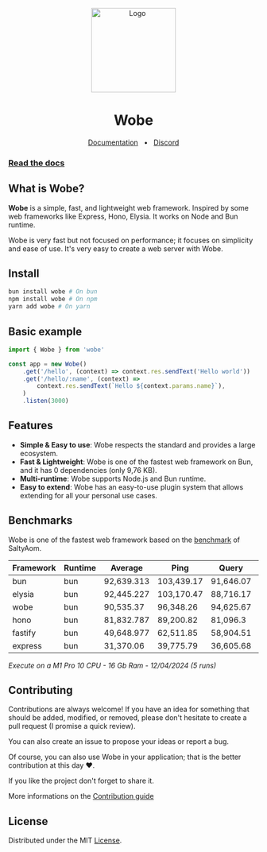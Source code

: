 <p align="center">
  <a href="https://wobe.dev"><img src="https://i.ibb.co/YWw16K1/image.png" alt="Logo" height=170></a>
</p>
<h1 align="center">Wobe</h1>

<div align="center">
  <a href="">Documentation</a>
  <span>&nbsp;&nbsp;•&nbsp;&nbsp;</span>
  <a href="">Discord</a>
</div>

### [Read the docs]()

## What is Wobe?

**Wobe** is a simple, fast, and lightweight web framework. Inspired by some web frameworks like Express, Hono, Elysia. It works on Node and Bun runtime.

Wobe is very fast but not focused on performance; it focuses on simplicity and ease of use. It's very easy to create a web server with Wobe.

## Install

```sh
bun install wobe # On bun
npm install wobe # On npm
yarn add wobe # On yarn
```

## Basic example

```ts
import { Wobe } from 'wobe'

const app = new Wobe()
	.get('/hello', (context) => context.res.sendText('Hello world'))
	.get('/hello/:name', (context) =>
		context.res.sendText(`Hello ${context.params.name}`),
	)
	.listen(3000)
```

## Features

-   **Simple & Easy to use**: Wobe respects the standard and provides a large ecosystem.
-   **Fast & Lightweight**: Wobe is one of the fastest web framework on Bun, and it has 0 dependencies (only 9,76 KB).
-   **Multi-runtime**: Wobe supports Node.js and Bun runtime.
-   **Easy to extend**: Wobe has an easy-to-use plugin system that allows extending for all your personal use cases.

## Benchmarks

Wobe is one of the fastest web framework based on the [benchmark](https://github.com/SaltyAom/bun-http-framework-benchmark) of SaltyAom.

| Framework | Runtime | Average    | Ping       | Query     | Body      |
| --------- | ------- | ---------- | ---------- | --------- | --------- |
| bun       | bun     | 92,639.313 | 103,439.17 | 91,646.07 | 82,832.7  |
| elysia    | bun     | 92,445.227 | 103,170.47 | 88,716.17 | 85,449.04 |
| wobe      | bun     | 90,535.37  | 96,348.26  | 94,625.67 | 80,632.18 |
| hono      | bun     | 81,832.787 | 89,200.82  | 81,096.3  | 75,201.24 |
| fastify   | bun     | 49,648.977 | 62,511.85  | 58,904.51 | 27,530.57 |
| express   | bun     | 31,370.06  | 39,775.79  | 36,605.68 | 17,728.71 |

_Execute on a M1 Pro 10 CPU - 16 Gb Ram - 12/04/2024 (5 runs)_

## Contributing

Contributions are always welcome! If you have an idea for something that should be added, modified, or removed, please don't hesitate to create a pull request (I promise a quick review).

You can also create an issue to propose your ideas or report a bug.

Of course, you can also use Wobe in your application; that is the better contribution at this day ❤️.

If you like the project don't forget to share it.

More informations on the [Contribution guide](https://github.com/palixir/wobe/blob/main/CONTRIBUTING)

## License

Distributed under the MIT [License](https://github.com/palixir/wobe/blob/main/LICENSE).
